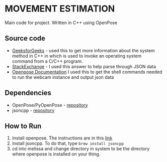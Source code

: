 # MOVEMENT ESTIMATION
Main code for project. Written in C++ using OpenPose
## Source code 
* [GeeksforGeeks](https://www.geeksforgeeks.org/system-call-in-c/) - used this to get more information about the system method in C++ in which is used to invoke an operating system command from a C/C++ program.
* [StackExchange](https://stackoverflow.com/a/47284656) - I used this answer to help parse through JSON data
* [Openpose Documentation](https://github.com/CMU-Perceptual-Computing-Lab/openpose/blob/master/doc/quick_start.md#quick-start) I used this to get the shell commands needed to run the webcam instance and output json data

## Dependencies
* OpenPose/PyOpenPose - [repository](https://github.com/CMU-Perceptual-Computing-Lab/openpose)
* jsoncpp - [repository](https://github.com/open-source-parsers/jsoncpp)

## How to Run
1. Install openpose. The instructions are in this [link](https://github.com/CMU-Perceptual-Computing-Lab/openpose/blob/master/doc/installation.md)
2. Install jsoncpp. To do that, type ```brew install jsoncpp```
3. cd into melissa and change directory in system to be the directory where openpose is installed on your thing.
